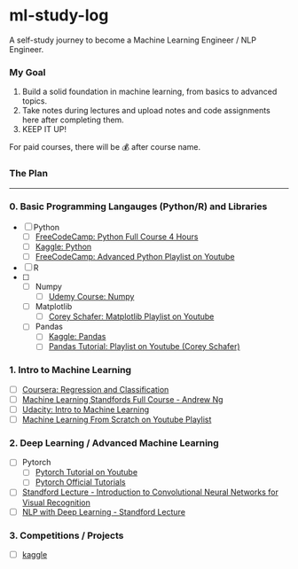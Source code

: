 # ml-study-log
A self-study journey to become a Machine Learning Engineer / NLP Engineer.

### My Goal
1. Build a solid foundation in machine learning, from basics to advanced topics.
2. Take notes during lectures and upload notes and code assignments here after completing them.
3. KEEP IT UP!

For paid courses, there will be 💰 after course name.

### The Plan
------------------
### 0. Basic Programming Langauges (Python/R) and Libraries
- [ ] Python
  - [ ] [FreeCodeCamp: Python Full Course 4 Hours](https://www.youtube.com/watch?v=rfscVS0vtbw)
  - [ ] [Kaggle: Python](https://www.kaggle.com/learn/python)
  - [ ] [FreeCodeCamp: Advanced Python Playlist on Youtube](https://www.youtube.com/watch?v=QLTdOEn79Rc&list=PLqnslRFeH2UqLwzS0AwKDKLrpYBKzLBy2)
- [ ] R
- [ ] 
  - [ ] Numpy
    - [ ] [Udemy Course: Numpy](https://www.udemy.com/course/deep-learning-prerequisites-the-numpy-stack-in-python/)
  - [ ] Matplotlib
    - [ ] [Corey Schafer: Matplotlib Playlist on Youtube](https://www.youtube.com/watch?v=UO98lJQ3QGI&list=PL-osiE80TeTvipOqomVEeZ1HRrcEvtZB_)
  - [ ] Pandas
    - [ ] [Kaggle: Pandas](https://www.kaggle.com/learn/pandas)
    - [ ] [Pandas Tutorial: Playlist on Youtube (Corey Schafer)](https://www.youtube.com/watch?v=ZyhVh-qRZPA&list=PL-osiE80TeTsWmV9i9c58mdDCSskIFdDS)

### 1. Intro to Machine Learning
- [ ] [Coursera: Regression and Classification](https://www.coursera.org/learn/machine-learning)
- [ ] [Machine Learning Standfords Full Course - Andrew Ng](https://www.youtube.com/watch?v=jGwO_UgTS7I&list=PLoROMvodv4rMiGQp3WXShtMGgzqpfVfbU)
- [ ] [Udacity: Intro to Machine Learning](https://www.udacity.com/course/intro-to-machine-learning--ud120)
- [ ] [Machine Learning From Scratch on Youtube Playlist](https://www.youtube.com/watch?v=ngLyX54e1LU&list=PLqnslRFeH2Upcrywf-u2etjdxxkL8nl7E)

### 2. Deep Learning / Advanced Machine Learning
- [ ] Pytorch
  - [ ] [Pytorch Tutorial on Youtube](https://www.youtube.com/watch?v=EMXfZB8FVUA&list=PLqnslRFeH2UrcDBWF5mfPGpqQDSta6VK4)
  - [ ] [Pytorch Official Tutorials](https://pytorch.org/tutorials/)
- [ ] [Standford Lecture - Introduction to Convolutional Neural Networks for Visual Recognition](https://www.youtube.com/watch?v=vT1JzLTH4G4&list=PL3FW7Lu3i5JvHM8ljYj-zLfQRF3EO8sYv)
- [ ] [NLP with Deep Learning - Standford Lecture](https://www.youtube.com/watch?v=8rXD5-xhemo&list=PLoROMvodv4rOhcuXMZkNm7j3fVwBBY42z)

### 3. Competitions / Projects
- [ ] [kaggle](https://www.kaggle.com/)
